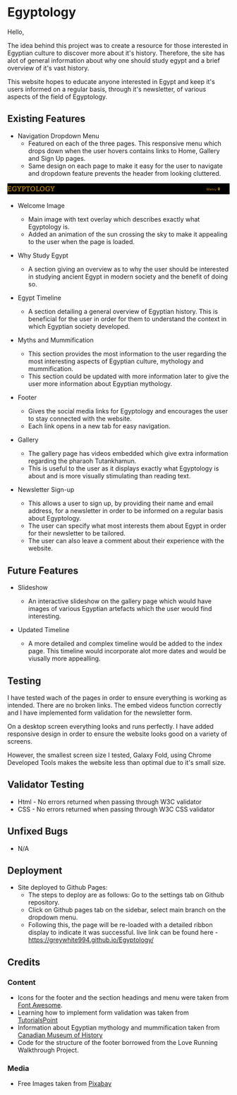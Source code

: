 # Egyptology

Hello,

The idea behind this project was to create a resource for those interested in Egyptian culture to discover more about it's history. Therefore, the site has alot of general information about why one should study egypt and a brief overview of it's vast history. 

This website hopes to educate anyone interested in Egypt and keep it's users informed on a regular basis, through it's newsletter, of various aspects of the field of Egyptology. 

## Existing Features 

- Navigation Dropdown Menu
    - Featured on each of the three pages. This responsive menu which drops down when the user hovers contains links to Home, Gallery and Sign Up pages. 
    - Same design on each page to make it easy for the user to navigate and dropdown feature prevents the header from looking cluttered.
 
![nav bar](/assets/images/egyptology_nav.png)

- Welcome Image 
    - Main image with text overlay which describes exactly what Egyptology is.
    - Added an animation of the sun crossing the sky to make it appealing to the user when the page is loaded. 

- Why Study Egypt 
    - A section giving an overview as to why the user should be interested in studying ancient Egypt in modern society and the benefit of doing so.

- Egypt Timeline 
    - A section detailing a general overview of Egyptian history. This is beneficial for the user in order for them to understand the context in which Egyptian society developed. 

- Myths and Mummification 
    - This section provides the most information to the user regarding the most interesting aspects of Egyptian culture, mythology and mummification. 
    - This section could be updated with more information later to give the user more information about Egyptian mythology. 

- Footer 
    - Gives the social media links for Egyptology and encourages the user to stay connected with the website. 
    - Each link opens in a new tab for easy navigation.

- Gallery 
    - The gallery page has videos embedded which give extra information regarding the pharaoh Tutankhamun.
    - This is useful to the user as it displays exactly what Egyptology is about and is more visually stimulating than reading text. 

- Newsletter Sign-up
    - This allows a user to sign up, by providing their name and email address, for a newsletter in order to be informed on a regular basis about Egyptology. 
    - The user can specify what most interests them about Egypt in order for their newsletter to be tailored.
    - The user can also leave a comment about their experience with the website. 

## Future Features

- Slideshow 
    - An interactive slideshow on the gallery page which would have images of various Egyptian artefacts which the user would find interesting. 

- Updated Timeline 
    - A more detailed and complex timeline would be added to the index page. This timeline would incorporate alot more dates and would be viusally more appealling. 

## Testing 

I have tested wach of the pages in order to ensure everything is working as intended. There are no broken links. The embed videos function correctly and I have implemented form validation for the newsletter form. 

On a desktop screen everything looks and runs perfectly. I have added responsive design in order to ensure the website looks good on a variety of screens. 

However, the smallest screen size I tested, Galaxy Fold, using Chrome Developed Tools makes the website less than optimal due to it's small size.

## Validator Testing
- Html - No errors returned when passing through W3C validator
- CSS - No errors returned when passing through W3C CSS validator

## Unfixed Bugs 
- N/A

## Deployment 

- Site deployed to Github Pages:
    - The steps to deploy are as follows:
    Go to the settings tab on Github repository.
    - Click on Github pages tab on the sidebar, select main branch on the dropdown menu. 
    - Following this, the page will be re-loaded with a detailed ribbon display to indicate it was successful. 
    live link can be found here - https://greywhite994.github.io/Egyptology/

## Credits 
### Content
 - Icons for the footer and the section headings and menu were taken from [Font Awesome](https://fontawesome.com/).
 - Learning how to implement form validation was taken from [TutorialsPoint](https://www.tutorialspoint.com/javascript/javascript_form_validations.htm#)
 - Information about Egyptian mythology and mummification taken from [Canadian Museum of History](https://www.historymuseum.ca/cmc/exhibitions/civil/egypt/egcr06e.html)
 - Code for the structure of the footer borrowed from the Love Running Walkthrough Project.

### Media
- Free Images taken from [Pixabay](https://pixabay.com/images/search/egypt/)